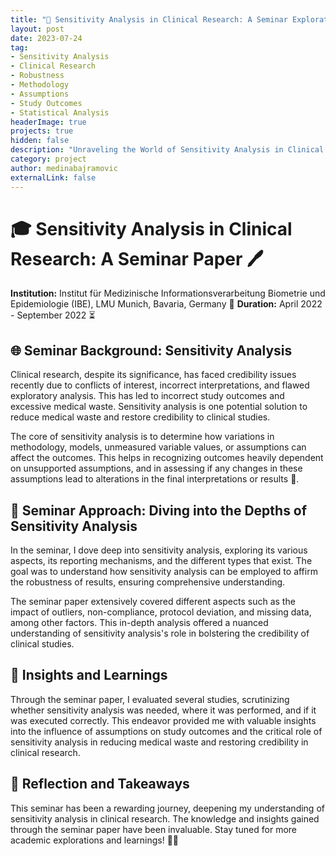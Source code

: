 ```yaml
---
title: "🔬 Sensitivity Analysis in Clinical Research: A Seminar Exploration 📚"
layout: post
date: 2023-07-24
tag:
- Sensitivity Analysis
- Clinical Research
- Robustness
- Methodology
- Assumptions
- Study Outcomes
- Statistical Analysis
headerImage: true
projects: true
hidden: false
description: "Unraveling the World of Sensitivity Analysis in Clinical Research through a Seminar"
category: project
author: medinabajramovic
externalLink: false
---
```


# 🎓 Sensitivity Analysis in Clinical Research: A Seminar Paper 🖊️
**Institution:** Institut für Medizinische Informationsverarbeitung Biometrie und Epidemiologie (IBE), LMU Munich, Bavaria, Germany 📍
**Duration:** April 2022 - September 2022 ⏳

## 🌐 Seminar Background: Sensitivity Analysis

Clinical research, despite its significance, has faced credibility issues recently due to conflicts of interest, incorrect interpretations, and flawed exploratory analysis. This has led to incorrect study outcomes and excessive medical waste. Sensitivity analysis is one potential solution to reduce medical waste and restore credibility to clinical studies. 

The core of sensitivity analysis is to determine how variations in methodology, models, unmeasured variable values, or assumptions can affect the outcomes. This helps in recognizing outcomes heavily dependent on unsupported assumptions, and in assessing if any changes in these assumptions lead to alterations in the final interpretations or results 🔄. 

## 🎯 Seminar Approach: Diving into the Depths of Sensitivity Analysis 

In the seminar, I dove deep into sensitivity analysis, exploring its various aspects, its reporting mechanisms, and the different types that exist. The goal was to understand how sensitivity analysis can be employed to affirm the robustness of results, ensuring comprehensive understanding. 

The seminar paper extensively covered different aspects such as the impact of outliers, non-compliance, protocol deviation, and missing data, among other factors. This in-depth analysis offered a nuanced understanding of sensitivity analysis's role in bolstering the credibility of clinical studies.

## 🚀 Insights and Learnings 

Through the seminar paper, I evaluated several studies, scrutinizing whether sensitivity analysis was needed, where it was performed, and if it was executed correctly. This endeavor provided me with valuable insights into the influence of assumptions on study outcomes and the critical role of sensitivity analysis in reducing medical waste and restoring credibility in clinical research.

## 📌 Reflection and Takeaways 

This seminar has been a rewarding journey, deepening my understanding of sensitivity analysis in clinical research. The knowledge and insights gained through the seminar paper have been invaluable. Stay tuned for more academic explorations and learnings! 🎉🔬
